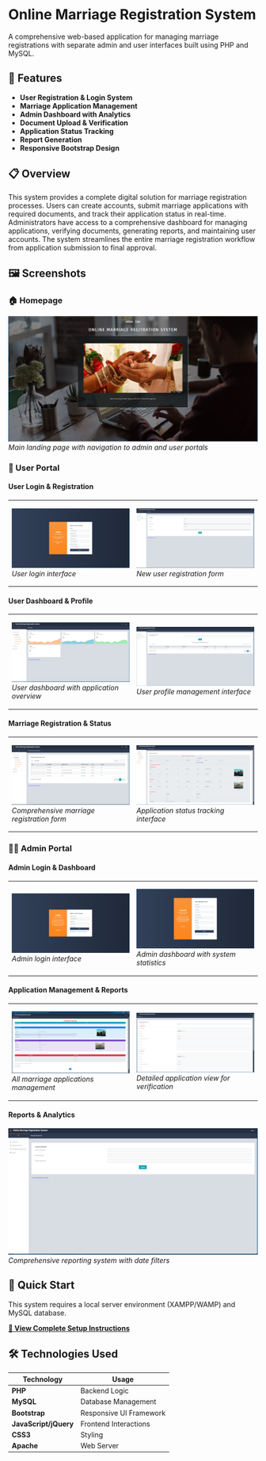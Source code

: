 # Online Marriage Registration System

A comprehensive web-based application for managing marriage registrations with separate admin and user interfaces built using PHP and MySQL.

## 🌟 Features

- **User Registration & Login System**
- **Marriage Application Management**
- **Admin Dashboard with Analytics**
- **Document Upload & Verification**
- **Application Status Tracking**
- **Report Generation**
- **Responsive Bootstrap Design**

## 📋 Overview

This system provides a complete digital solution for marriage registration processes. Users can create accounts, submit marriage applications with required documents, and track their application status in real-time. Administrators have access to a comprehensive dashboard for managing applications, verifying documents, generating reports, and maintaining user accounts. The system streamlines the entire marriage registration workflow from application submission to final approval.

## 🖼️ Screenshots

### 🏠 Homepage
![Homepage](images/homepage-screenshot.png)
*Main landing page with navigation to admin and user portals*

### 👤 User Portal

#### User Login & Registration
<table>
<tr>
<td width="50%">

![User Login](images/user-login-screenshot.png)
*User login interface*

</td>
<td width="50%">

![User Signup](images/user-signup-screenshot.png)
*New user registration form*

</td>
</tr>
</table>

#### User Dashboard & Profile
<table>
<tr>
<td width="50%">

![User Dashboard](images/user-dashboard-screenshot.png)
*User dashboard with application overview*

</td>
<td width="50%">

![User Profile](images/user-profile-screenshot.png)
*User profile management interface*

</td>
</tr>
</table>

#### Marriage Registration & Status
<table>
<tr>
<td width="50%">

![Registration Form](images/registration-form-screenshot.png)
*Comprehensive marriage registration form*

</td>
<td width="50%">

![Application Status](images/application-status-screenshot.png)
*Application status tracking interface*

</td>
</tr>
</table>

### 👨‍💼 Admin Portal

#### Admin Login & Dashboard
<table>
<tr>
<td width="50%">

![Admin Login](images/admin-login-screenshot.png)
*Admin login interface*

</td>
<td width="50%">

![Admin Dashboard](images/admin-dashboard-screenshot.png)
*Admin dashboard with system statistics*

</td>
</tr>
</table>

#### Application Management & Reports
<table>
<tr>
<td width="50%">

![Admin Applications](images/admin-applications-screenshot.png)
*All marriage applications management*

</td>
<td width="50%">

![Application Details](images/application-details-screenshot.png)
*Detailed application view for verification*

</td>
</tr>
</table>

#### Reports & Analytics
![Admin Reports](images/admin-reports-screenshot.png)
*Comprehensive reporting system with date filters*

## 🚀 Quick Start

This system requires a local server environment (XAMPP/WAMP) and MySQL database.

**[📖 View Complete Setup Instructions](SETUP.md)**

## 🛠️ Technologies Used

| Technology | Usage |
|------------|-------|
| **PHP** | Backend Logic |
| **MySQL** | Database Management |
| **Bootstrap** | Responsive UI Framework |
| **JavaScript/jQuery** | Frontend Interactions |
| **CSS3** | Styling |
| **Apache** | Web Server |

